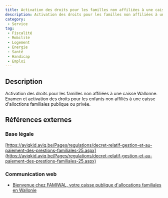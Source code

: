 ```yaml
---
title: Activation des droits pour les familles non affiliées à une caisse wallonne
description: Activation des droits pour les familles non affiliées à une caisse Wallonne
category: 
 - Service
tag: 
 - Fiscalité
 - Mobilité
 - Logement
 - Energie
 - Santé
 - Handicap
 - Emploi
---
```


## Description

Activation des droits pour les familles non affiliées à une caisse Wallonne.
Examen et activation des droits pour les enfants non affiliés à une caisse d'alloctions familiales publique ou privée.

## Références externes 

### Base légale

[https://aviqkid.aviq.be/Pages/regulations/decret-relatif-gestion-et-au-paiement-des-prestions-familiales-25.aspx](https://aviqkid.aviq.be/Pages/regulations/decret-relatif-gestion-et-au-paiement-des-prestions-familiales-25.aspx)

### Communication web

- [Bienvenue chez FAMIWAL, votre caisse publique d'allocations familiales en Wallonie](https://www.famiwal.be/portail)


